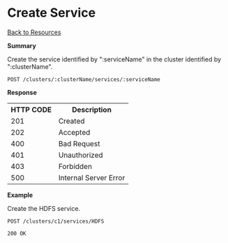 
<!---
Licensed to the Apache Software Foundation (ASF) under one or more
contributor license agreements. See the NOTICE file distributed with
this work for additional information regarding copyright ownership.
The ASF licenses this file to You under the Apache License, Version 2.0
(the "License"); you may not use this file except in compliance with
the License. You may obtain a copy of the License at

http://www.apache.org/licenses/LICENSE-2.0

Unless required by applicable law or agreed to in writing, software
distributed under the License is distributed on an "AS IS" BASIS,
WITHOUT WARRANTIES OR CONDITIONS OF ANY KIND, either express or implied.
See the License for the specific language governing permissions and
limitations under the License.
-->

Create Service
=====

[Back to Resources](index.md#resources)

**Summary**

Create the service identified by ":serviceName" in the cluster identified by ":clusterName".


    POST /clusters/:clusterName/services/:serviceName


**Response**

<table>
  <tr>
    <th>HTTP CODE</th>
    <th>Description</th>
  </tr>
  <tr>
    <td>201</td>
    <td>Created</td>  
  </tr>
  <tr>
    <td>202</td>
    <td>Accepted</td>  
  </tr>
  <tr>
    <td>400</td>
    <td>Bad Request</td>  
  </tr>
  <tr>
    <td>401</td>
    <td>Unauthorized</td>  
  </tr>
  <tr>
    <td>403</td>
    <td>Forbidden</td>  
  </tr> 
  <tr>
    <td>500</td>
    <td>Internal Server Error</td>  
  </tr>
</table>


**Example**

Create the HDFS service.


    POST /clusters/c1/services/HDFS

    200 OK
    
